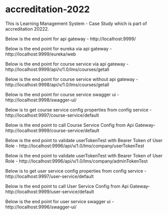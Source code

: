 # accreditation-2022
This is Learning Management System - Case Study which is part of accreditation 20222.

Below is the end point for api gateway - 
http://localhost:9999/

Below is the end point for eureka via api gateway - 
http://localhost:9999/eureka/web

Below is the end point for course service via api gateway - 
http://localhost:9999/api/v/1.0/lms/courses/getall

Below is the end point for course service without api gateway - 
http://localhost:9998/api/v/1.0/lms/courses/getall

Below is the end point for course service swagger ui - 
http://localhost:9998/swagger-ui/

Below is to get course service config properties from config service - 
http://localhost:9997/course-service/default

Below is the end point to call Course Service Config from Api Gateway-
http://localhost:9999/course-service/default

Below is the end point to validate userTokenTest with Bearer Token of User Role -
http://localhost:9996/api/v/1.0/lms/company/userTokenTest

Below is the end point to validate userTokenTest with Bearer Token of User Role -
http://localhost:9996/api/v/1.0/lms/company/adminTokenTest

Below is to get user service config properties from config service -
http://localhost:9997/user-service/default

Below is the end point to call User Service Config from Api Gateway-
http://localhost:9999/user-service/default

Below is the end point for user service swagger ui -
http://localhost:9996/swagger-ui/

